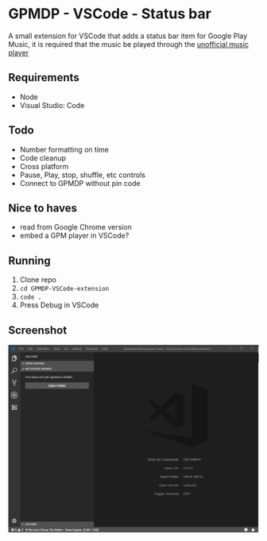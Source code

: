 # GPMDP - VSCode - Status bar
A small extension for VSCode that adds a status bar item for Google Play Music, it is required that the music be played through the [unofficial music player](https://github.com/leobeosab/GPMDP-VSCode-extension)

## Requirements
* Node
* Visual Studio: Code

## Todo
* Number formatting on time
* Code cleanup
* Cross platform
* Pause, Play, stop, shuffle, etc controls
* Connect to GPMDP without pin code

## Nice to haves
* read from Google Chrome version
* embed a GPM player in VSCode?

## Running
1. Clone repo
2. ```cd GPMDP-VSCode-extension```
3. ```code .```
4. Press Debug in VSCode

## Screenshot
![screenshot](./demo_picture.png)
